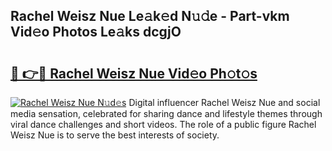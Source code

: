 ## Rachel Weisz Nue Le𝚊k𝚎d N𝚞𝚍e - Part-vkm Vid𝚎o Photos Le𝚊ks dcgjO

# <h2><a href="http://fb8tul.evod.top/?m=Rachel+Weisz+Nue">🔗 👉🔴 Rachel Weisz Nue Vid𝚎o Ph𝚘t𝚘s</a></h2>

[![Rachel Weisz Nue N𝚞d𝚎s](https://i.imgur.com/8V9OHl7.gif)](http://fb8tul.evod.top/?m=Rachel+Weisz+Nue)
Digital influencer Rachel Weisz Nue and social media sensation, celebrated for sharing dance and lifestyle themes through viral dance challenges and short videos. The role of a public figure Rachel Weisz Nue is to serve the best interests of society. 
